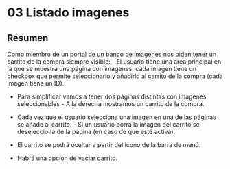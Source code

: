 # 03 Listado imagenes

## Resumen

Como miembro de un portal de un banco de imagenes nos piden tener un carrito de la compra siempre
visible: - El usuario tiene una area principal en la que se muestra una página con imagenes, cada imagen
tiene un checkbox que permite seleccionarlo y añadirlo al carrito de la compra (cada imagen tiene un ID).

- Para simplificar vamos a tener dos páginas distintas con imagenes seleccionables - A la derecha
  mostramos un carrito de la compra.

- Cada vez que el usuario selecciona una imagen en una de las páginas se añade al carrito. - Si un
  usuario borra la imagen del carrito se deselecciona de la página (en caso de que esté activa).

- El carrito se podrá ocultar a partir del icono de la barra de menú.

- Habrá una opcíon de vaciar carrito.
